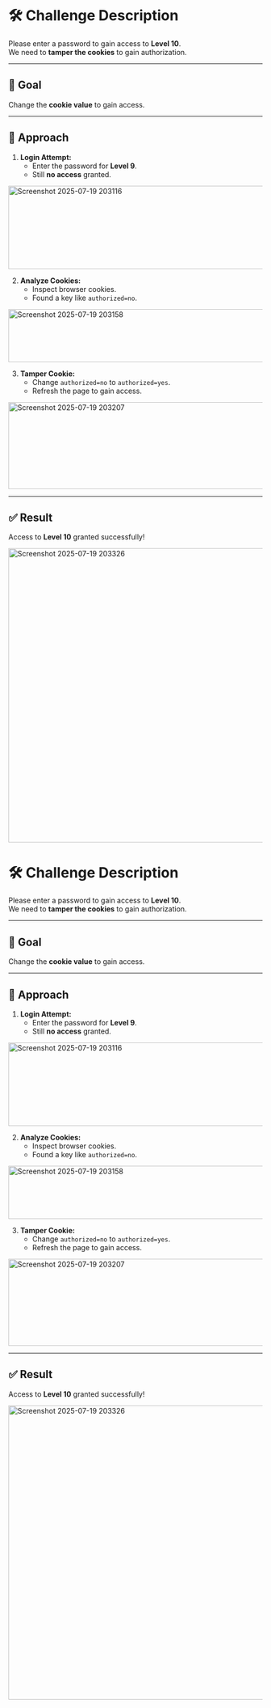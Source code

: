 
# 🛠 Challenge Description
Please enter a password to gain access to **Level 10**.  
We need to **tamper the cookies** to gain authorization.

---

## 🎯 Goal
Change the **cookie value** to gain access.

---

## 🧠 Approach
1. **Login Attempt:**  
   - Enter the password for **Level 9**.
   - Still **no access** granted.
<img width="720" height="165" alt="Screenshot 2025-07-19 203116" src="https://github.com/user-attachments/assets/8dc6350b-6097-453d-b09a-6c7a25eee952" />


2. **Analyze Cookies:**  
   - Inspect browser cookies.
   - Found a key like `authorized=no`.

<img width="1236" height="105" alt="Screenshot 2025-07-19 203158" src="https://github.com/user-attachments/assets/096f1121-8cd8-497f-b674-3994400f6a3f" />

3. **Tamper Cookie:**  
   - Change `authorized=no` to `authorized=yes`.
   - Refresh the page to gain access.
  <img width="1240" height="172" alt="Screenshot 2025-07-19 203207" src="https://github.com/user-attachments/assets/09139a5f-b85c-4bb5-8a5e-cd728fadeeaa" />


---

## ✅ Result
Access to **Level 10** granted successfully!

<img width="975" height="582" alt="Screenshot 2025-07-19 203326" src="https://github.com/user-attachments/assets/0fdafcda-17d3-4223-b830-2bd35e0fa492" />


# 🛠 Challenge Description
Please enter a password to gain access to **Level 10**.  
We need to **tamper the cookies** to gain authorization.

---

## 🎯 Goal
Change the **cookie value** to gain access.

---

## 🧠 Approach
1. **Login Attempt:**  
   - Enter the password for **Level 9**.
   - Still **no access** granted.
<img width="720" height="165" alt="Screenshot 2025-07-19 203116" src="https://github.com/user-attachments/assets/8dc6350b-6097-453d-b09a-6c7a25eee952" />


2. **Analyze Cookies:**  
   - Inspect browser cookies.
   - Found a key like `authorized=no`.

<img width="1236" height="105" alt="Screenshot 2025-07-19 203158" src="https://github.com/user-attachments/assets/096f1121-8cd8-497f-b674-3994400f6a3f" />

3. **Tamper Cookie:**  
   - Change `authorized=no` to `authorized=yes`.
   - Refresh the page to gain access.
  <img width="1240" height="172" alt="Screenshot 2025-07-19 203207" src="https://github.com/user-attachments/assets/09139a5f-b85c-4bb5-8a5e-cd728fadeeaa" />


---

## ✅ Result
Access to **Level 10** granted successfully!

<img width="975" height="582" alt="Screenshot 2025-07-19 203326" src="https://github.com/user-attachments/assets/0fdafcda-17d3-4223-b830-2bd35e0fa492" />

